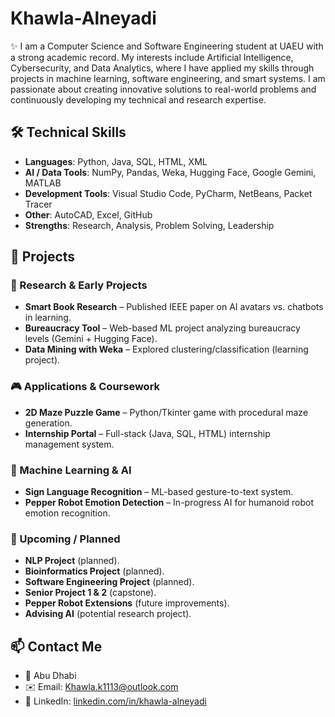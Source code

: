 # Khawla-Alneyadi

✨ I am a Computer Science and Software Engineering student at UAEU with a strong academic record. My interests include Artificial Intelligence, Cybersecurity, and Data Analytics, where I have applied my skills through projects in machine learning, software engineering, and smart systems. I am passionate about creating innovative solutions to real-world problems and continuously developing my technical and research expertise.

## 🛠️ Technical Skills
- **Languages**: Python, Java, SQL, HTML, XML  
- **AI / Data Tools**: NumPy, Pandas, Weka, Hugging Face, Google Gemini, MATLAB  
- **Development Tools**: Visual Studio Code, PyCharm, NetBeans, Packet Tracer  
- **Other**: AutoCAD, Excel, GitHub  
- **Strengths**: Research, Analysis, Problem Solving, Leadership  

## 📂 Projects

### 📝 Research & Early Projects
- **Smart Book Research** – Published IEEE paper on AI avatars vs. chatbots in learning.
- **Bureaucracy Tool** – Web-based ML project analyzing bureaucracy levels (Gemini + Hugging Face).
- **Data Mining with Weka** – Explored clustering/classification (learning project).

### 🎮 Applications & Coursework
- **2D Maze Puzzle Game** – Python/Tkinter game with procedural maze generation.
- **Internship Portal** – Full-stack (Java, SQL, HTML) internship management system.

### 🤖 Machine Learning & AI
- **Sign Language Recognition** – ML-based gesture-to-text system.
- **Pepper Robot Emotion Detection** – In-progress AI for humanoid robot emotion recognition.

### 🚀 Upcoming / Planned
- **NLP Project** (planned).
- **Bioinformatics Project** (planned).
- **Software Engineering Project** (planned).
- **Senior Project 1 & 2** (capstone).
- **Pepper Robot Extensions** (future improvements).
- **Advising AI** (potential research project). 


## 📫 Contact Me
- 📍 Abu Dhabi  
- ✉️ Email: [Khawla.k1113@outlook.com](mailto:Khawla.k1113@outlook.com)  
- 🔗 LinkedIn: [linkedin.com/in/khawla-alneyadi](https://www.linkedin.com/in/khawla-alneyadi)  
